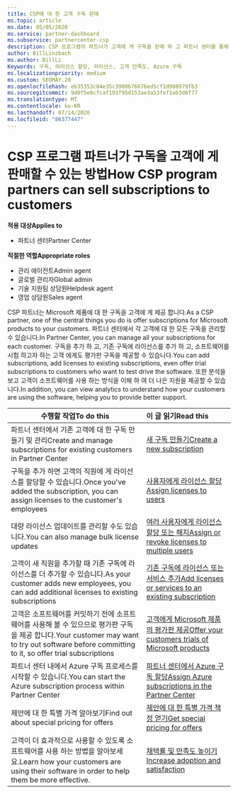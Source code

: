 ```yaml
---
title: CSP에 대 한 고객 구독 판매
ms.topic: article
ms.date: 05/05/2020
ms.service: partner-dashboard
ms.subservice: partnercenter-csp
description: CSP 프로그램의 파트너가 고객에 게 구독을 판매 하 고 파트너 센터를 통해 관리 하는 방법을 알아봅니다.
author: BillLinzbach
ms.author: BillLi
Keywords: 구독, 라이선스 할당, 라이선스, 고객 만족도, Azure 구독
ms.localizationpriority: medium
ms.custom: SEOMAY.20
ms.openlocfilehash: eb35353c84e35c3900b76676ed5cf1d908979fb3
ms.sourcegitcommit: 9d0f5e6cfcaf191f95d153ae3a53fef1ab3d6f77
ms.translationtype: MT
ms.contentlocale: ko-KR
ms.lasthandoff: 07/14/2020
ms.locfileid: "86377447"
---
```

# <a name="how-csp-program-partners-can-sell-subscriptions-to-customers"></a><span data-ttu-id="59179-104">CSP 프로그램 파트너가 구독을 고객에 게 판매할 수 있는 방법</span><span class="sxs-lookup"><span data-stu-id="59179-104">How CSP program partners can sell subscriptions to customers</span></span>

<span data-ttu-id="59179-105">**적용 대상**</span><span class="sxs-lookup"><span data-stu-id="59179-105">**Applies to**</span></span>

-  <span data-ttu-id="59179-106">파트너 센터</span><span class="sxs-lookup"><span data-stu-id="59179-106">Partner Center</span></span>

<span data-ttu-id="59179-107">**적절한 역할**</span><span class="sxs-lookup"><span data-stu-id="59179-107">**Appropriate roles**</span></span>

- <span data-ttu-id="59179-108">관리 에이전트</span><span class="sxs-lookup"><span data-stu-id="59179-108">Admin agent</span></span>
- <span data-ttu-id="59179-109">글로벌 관리자</span><span class="sxs-lookup"><span data-stu-id="59179-109">Global admin</span></span>
- <span data-ttu-id="59179-110">기술 지원팀 상담원</span><span class="sxs-lookup"><span data-stu-id="59179-110">Helpdesk agent</span></span>
- <span data-ttu-id="59179-111">영업 상담원</span><span class="sxs-lookup"><span data-stu-id="59179-111">Sales agent</span></span>

<span data-ttu-id="59179-112">CSP 파트너는 Microsoft 제품에 대 한 구독을 고객에 게 제공 합니다.</span><span class="sxs-lookup"><span data-stu-id="59179-112">As a CSP partner, one of the central things you do is offer subscriptions for Microsoft products to your customers.</span></span> <span data-ttu-id="59179-113">파트너 센터에서 각 고객에 대 한 모든 구독을 관리할 수 있습니다.</span><span class="sxs-lookup"><span data-stu-id="59179-113">In Partner Center, you can manage all your subscriptions for each customer.</span></span> <span data-ttu-id="59179-114">구독을 추가 하 고, 기존 구독에 라이선스를 추가 하 고, 소프트웨어를 시험 하고자 하는 고객 에게도 평가판 구독을 제공할 수 있습니다.</span><span class="sxs-lookup"><span data-stu-id="59179-114">You can add subscriptions, add licenses to existing subscriptions, even offer trial subscriptions to customers who want to test drive the software.</span></span> <span data-ttu-id="59179-115">또한 분석을 보고 고객이 소프트웨어를 사용 하는 방식을 이해 하 여 더 나은 지원을 제공할 수 있습니다.</span><span class="sxs-lookup"><span data-stu-id="59179-115">In addition, you can view analytics to understand how your customers are using the software, helping you to provide better support.</span></span>

|<span data-ttu-id="59179-116">**수행할 작업**</span><span class="sxs-lookup"><span data-stu-id="59179-116">**To do this**</span></span>   |<span data-ttu-id="59179-117">**이 글 읽기**</span><span class="sxs-lookup"><span data-stu-id="59179-117">**Read this**</span></span>   |
|----------------------|:----------------------|
|<span data-ttu-id="59179-118">파트너 센터에서 기존 고객에 대 한 구독 만들기 및 관리</span><span class="sxs-lookup"><span data-stu-id="59179-118">Create and manage subscriptions for existing customers in Partner Center</span></span>|[<span data-ttu-id="59179-119">새 구독 만들기</span><span class="sxs-lookup"><span data-stu-id="59179-119">Create a new subscription</span></span>](create-a-new-subscription.md)|
|<span data-ttu-id="59179-120">구독을 추가 하면 고객의 직원에 게 라이선스를 할당할 수 있습니다.</span><span class="sxs-lookup"><span data-stu-id="59179-120">Once you've added the subscription, you can assign licenses to the customer's employees</span></span>  |[<span data-ttu-id="59179-121">사용자에게 라이선스 할당</span><span class="sxs-lookup"><span data-stu-id="59179-121">Assign licenses to users</span></span>](assign-licenses-to-users.md)|
|<span data-ttu-id="59179-122">대량 라이선스 업데이트를 관리할 수도 있습니다.</span><span class="sxs-lookup"><span data-stu-id="59179-122">You can also manage bulk license updates</span></span>   |[<span data-ttu-id="59179-123">여러 사용자에게 라이선스 할당 또는 해지</span><span class="sxs-lookup"><span data-stu-id="59179-123">Assign or revoke licenses to multiple users</span></span>](bulk-license-provisioning-for-multiple-users.md)|
|<span data-ttu-id="59179-124">고객이 새 직원을 추가할 때 기존 구독에 라이선스를 더 추가할 수 있습니다.</span><span class="sxs-lookup"><span data-stu-id="59179-124">As your customer adds new employees, you can add additional licenses to existing subscriptions</span></span>   |[<span data-ttu-id="59179-125">기존 구독에 라이선스 또는 서비스 추가</span><span class="sxs-lookup"><span data-stu-id="59179-125">Add licenses or services to an existing subscription</span></span>](add-licenses-or-services-to-an-existing-subscription.md)|
|<span data-ttu-id="59179-126">고객은 소프트웨어를 커밋하기 전에 소프트웨어를 사용해 볼 수 있으므로 평가판 구독을 제공 합니다.</span><span class="sxs-lookup"><span data-stu-id="59179-126">Your customer may want to try out software before committing to it, so offer trial subscriptions</span></span>    |[<span data-ttu-id="59179-127">고객에게 Microsoft 제품의 평가판 제공</span><span class="sxs-lookup"><span data-stu-id="59179-127">Offer your customers trials of Microsoft products</span></span>](offer-your-customers-trials-of-microsoft-products.md)|
|<span data-ttu-id="59179-128">파트너 센터 내에서 Azure 구독 프로세스를 시작할 수 있습니다.</span><span class="sxs-lookup"><span data-stu-id="59179-128">You can start the Azure subscription process within Partner Center</span></span>   |[<span data-ttu-id="59179-129">파트너 센터에서 Azure 구독 할당</span><span class="sxs-lookup"><span data-stu-id="59179-129">Assign Azure subscriptions in the Partner Center</span></span>](assign-azure-subscriptions.md)|
|<span data-ttu-id="59179-130">제안에 대 한 특별 가격 알아보기</span><span class="sxs-lookup"><span data-stu-id="59179-130">Find out about special pricing for offers</span></span>   |[<span data-ttu-id="59179-131">제안에 대 한 특별 가격 책정 얻기</span><span class="sxs-lookup"><span data-stu-id="59179-131">Get special pricing for offers</span></span>](get-special-pricing-for-offers.md)|
|<span data-ttu-id="59179-132">고객이 더 효과적으로 사용할 수 있도록 소프트웨어를 사용 하는 방법을 알아보세요.</span><span class="sxs-lookup"><span data-stu-id="59179-132">Learn how your customers are using their software in order to help them be more effective.</span></span>   | [<span data-ttu-id="59179-133">채택률 및 만족도 높이기</span><span class="sxs-lookup"><span data-stu-id="59179-133">Increase adoption and satisfaction</span></span>](increasing-adoption-and-satisfaction.md)   |
